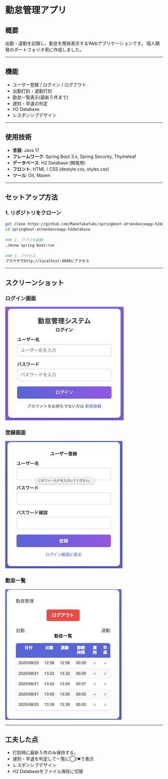 
# 勤怠管理アプリ

## 概要
出勤・退勤を記録し、勤怠を簡易表示するWebアプリケーションです。
個人開発のポートフォリオ用に作成しました。

---

## 機能
- ユーザー登録 / ログイン / ログアウト
- 出勤打刻・退勤打刻
- 勤怠一覧表示(最新５件まで)
- 遅刻・早退の判定
- H2 Database
- レスポンシブデザイン

---

## 使用技術
- **言語**: Java 17
- **フレームワーク**: Spring Boot 3.x, Spring Security, Thymeleaf
- **データベース**: H2 Database (開発用)
- **フロント**: HTML / CSS (destyle.css, styles.css)
- **ツール**: Git, Maven

---

## セットアップ方法

### 1. リポジトリをクローン
```bash
git clone https://github.com/ManoTakafumi/springboot-attendanceapp-h2database.git
cd springboot-attendanceapp-h2database

### 2. アプリを起動
./mvnw spring-boot:run

### 3. アクセス
ブラウザでhttp://localhost:8080にアクセス

```

---

## スクリーンショット

### ログイン画面
![ログイン画面](./images/login.png)

### 登録画面
![登録画面](./images/register.png)

### 勤怠一覧
![勤怠一覧](./images/list.png)

---

## 工夫した点
- 打刻時に最新５件のみ保持する。
- 遅刻・早退を判定して一覧に◯/✖︎で表示
- レスポンシブデザイン
- H2 Databaseをファイル保存に切替